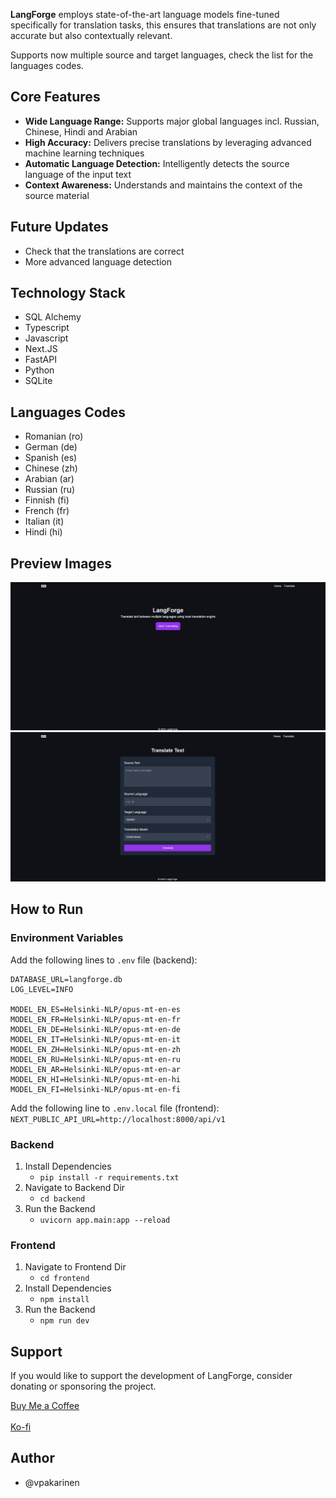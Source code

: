 **LangForge** employs state-of-the-art language models fine-tuned specifically for translation tasks, this ensures that translations are not only accurate but also contextually relevant.

Supports now multiple source and target languages, check the list for the languages codes.

## Core Features
- **Wide Language Range:** Supports major global languages incl. Russian, Chinese, Hindi and Arabian
- **High Accuracy:** Delivers precise translations by leveraging advanced machine learning techniques
- **Automatic Language Detection:** Intelligently detects the source language of the input text
- **Context Awareness:** Understands and maintains the context of the source material

## Future Updates
- Check that the translations are correct
- More advanced language detection

## Technology Stack
- SQL Alchemy
- Typescript
- Javascript
- Next.JS
- FastAPI
- Python
- SQLite

## Languages Codes
- Romanian (ro)
- German (de)
- Spanish (es)
- Chinese (zh)
- Arabian (ar)
- Russian (ru)
- Finnish (fi)
- French (fr)
- Italian (it)
- Hindi (hi)

## Preview Images

![Preview 1](preview/langforge_homepage_4.png)
![Preview 2](preview/langforge_translation_4.png)

## How to Run

### Environment Variables
Add the following lines to `.env` file (backend):

```
DATABASE_URL=langforge.db
LOG_LEVEL=INFO

MODEL_EN_ES=Helsinki-NLP/opus-mt-en-es
MODEL_EN_FR=Helsinki-NLP/opus-mt-en-fr
MODEL_EN_DE=Helsinki-NLP/opus-mt-en-de
MODEL_EN_IT=Helsinki-NLP/opus-mt-en-it
MODEL_EN_ZH=Helsinki-NLP/opus-mt-en-zh
MODEL_EN_RU=Helsinki-NLP/opus-mt-en-ru
MODEL_EN_AR=Helsinki-NLP/opus-mt-en-ar
MODEL_EN_HI=Helsinki-NLP/opus-mt-en-hi
MODEL_EN_FI=Helsinki-NLP/opus-mt-en-fi
```

Add the following line to `.env.local` file (frontend):
<br/>
`NEXT_PUBLIC_API_URL=http://localhost:8000/api/v1`

### Backend
1. Install Dependencies
   - `pip install -r requirements.txt`
2. Navigate to Backend Dir
   - `cd backend`
3. Run the Backend
   - `uvicorn app.main:app --reload`
### Frontend
1. Navigate to Frontend Dir
   - `cd frontend`
2. Install Dependencies
   - `npm install`
3. Run the Backend
   - `npm run dev`
  
## Support
If you would like to support the development of LangForge, consider donating or sponsoring the project.

[Buy Me a Coffee](https://www.buymeacoffee.com/pavi103)
<br/>
<br/>
[Ko-fi](https://ko-fi.com/pavi103)

## Author
- @vpakarinen
